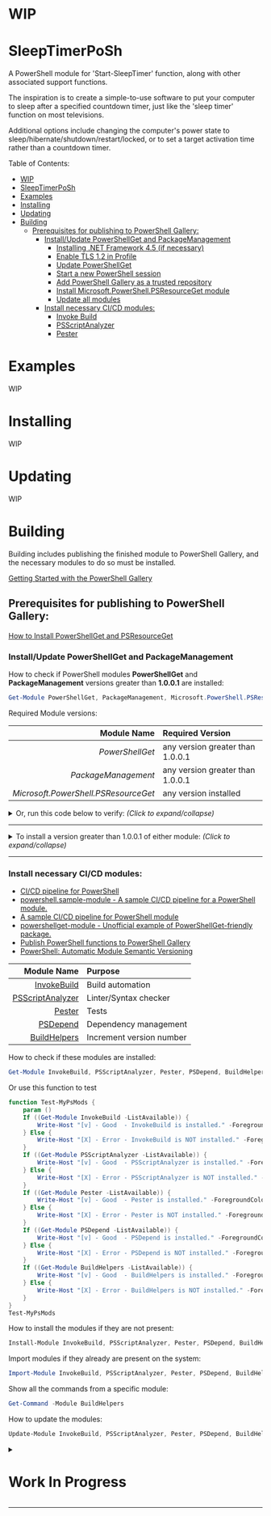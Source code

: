 # WIP

# SleepTimerPoSh

A PowerShell module for 'Start-SleepTimer' function, along with other associated support functions.

The inspiration is to create a simple-to-use software to put your computer to sleep after a specified countdown timer, just like the 'sleep timer' function on most televisions.

Additional options include changing the computer's power state to sleep/hibernate/shutdown/restart/locked, or to set a target activation time rather than a countdown timer.

Table of Contents:

- [WIP](#wip)
- [SleepTimerPoSh](#sleeptimerposh)
- [Examples](#examples)
- [Installing](#installing)
- [Updating](#updating)
- [Building](#building)
  - [Prerequisites for publishing to PowerShell Gallery:](#prerequisites-for-publishing-to-powershell-gallery)
    - [Install/Update PowerShellGet and PackageManagement](#installupdate-powershellget-and-packagemanagement)
      - [Installing .NET Framework 4.5 (if necessary)](#installing-net-framework-45-if-necessary)
      - [Enable TLS 1.2 in Profile](#enable-tls-12-in-profile)
      - [Update PowerShellGet](#update-powershellget)
      - [Start a new PowerShell session](#start-a-new-powershell-session)
      - [Add PowerShell Gallery as a trusted repository](#add-powershell-gallery-as-a-trusted-repository)
      - [Install Microsoft.PowerShell.PSResourceGet module](#install-microsoftpowershellpsresourceget-module)
      - [Update all modules](#update-all-modules)
    - [Install necessary CI/CD modules:](#install-necessary-cicd-modules)
      - [Invoke Build](#invoke-build)
      - [PSScriptAnalyzer](#psscriptanalyzer)
      - [Pester](#pester)


# Examples

WIP

# Installing

WIP

# Updating

WIP

# Building

Building includes publishing the finished module to PowerShell Gallery, and the necessary modules to do so must be installed.

[Getting Started with the PowerShell Gallery](https://learn.microsoft.com/en-us/powershell/gallery/getting-started?view=powershellget-3.x)

## Prerequisites for publishing to PowerShell Gallery:

[How to Install PowerShellGet and PSResourceGet](https://learn.microsoft.com/en-us/powershell/gallery/powershellget/install-powershellget?view=powershellget-3.x)

### Install/Update PowerShellGet and PackageManagement

How to check if PowerShell modules **PowerShellGet** and **PackageManagement** versions greater than **1.0.0.1** are installed:

```PowerShell
Get-Module PowerShellGet, PackageManagement, Microsoft.PowerShell.PSResourceGet -ListAvailable
```

Required Module versions:

| Module Name         | Required Version                 |
|--------------------:|:---------------------------------|
| *PowerShellGet*     | any version greater than 1.0.0.1 |
| *PackageManagement* | any version greater than 1.0.0.1 |
| *Microsoft.PowerShell.PSResourceGet* | any version installed |

<details>
    <summary>Or, run this code below to verify: <i>(Click to expand/collapse)</i></summary>

---

Run in a PowerShell session to test if you have the required prerequisites installed.:

```PowerShell
# Check PowerShellGet version:
$PowerShellGetModules = Get-Module PowerShellGet -ListAvailable
$PowerShellGet = $False
foreach ($Module in $PowerShellGetModules) {
	If ([version]$Module.Version -gt [version]'1.0.0.1') {
		$PowerShellGet = $True
		$PowerShellGetVer = [version]$Module.Version
	}
}

# Check PackageManagement version:
$PackageManagementModules = Get-Module PackageManagement -ListAvailable
$PackageManagement = $False
foreach ($Module in $PackageManagementModules) {
	If ([version]$Module.Version -gt [version]'1.0.0.1') {
		$PackageManagement = $True
		$PackageManagementVer = [version]$Module.Version
	}
}

# Display results:
If ($PowerShellGet) {
	Write-Host "[v] - Good  - PowerShellGet version [$PowerShellGetVer] > [1.0.0.1]" -ForegroundColor Green -BackgroundColor Black
} Else {
	Write-Host "[X] - Error - PowerShellGet version is NOT greater than [1.0.0.1]" -ForegroundColor Red -BackgroundColor Black
}
If ($PackageManagement) {
	Write-Host "[v] - Good  - PackageManagement version [$PackageManagementVer] > [1.0.0.1]" -ForegroundColor Green -BackgroundColor Black
} Else {
	Write-Host "[X] - Error - PackageManagement version is NOT greater than [1.0.0.1]" -ForegroundColor Red -BackgroundColor Black
}
If ((Get-Module Microsoft.PowerShell.PSResourceGet -ListAvailable)) {
	Write-Host "[v] - Good  - PSResourceGet is installed." -ForegroundColor Green -BackgroundColor Black
} Else {
	Write-Host "[X] - Error - PSResourceGet is NOT installed." -ForegroundColor Red -BackgroundColor Black
}
```

---

<!-- &#11206;. -->
&#11205;

---

</details>

---


<details>
    <summary>To install a version greater than 1.0.0.1 of either module: <i>(Click to expand/collapse)</i></summary>

---

Windows PowerShell 5.1 comes with version 1.0.0.1 of the **PowerShellGet** and **PackageManagement** preinstalled. This version of PowerShellGet has a limited features and must be updated to work with the PowerShell Gallery.

*How to get PowerShell version:*

```PowerShell
$PSVersionTable.PSVersion
```

[Source - How to Install PowerShellGet and PSResourceGet](https://learn.microsoft.com/en-us/powershell/gallery/powershellget/install-powershellget?view=powershellget-3.x)

- PowerShellGet requires **.NET Framework 4.5** or above.
- To access the PowerShell Gallery, you must use **Transport Layer Security (TLS) 1.2** or higher. 

#### Installing .NET Framework 4.5 (if necessary)

How to check if .NET Framework is installed (PowerShell):

```PowerShell
# Check if .NET Framework is installed
If (!(Get-ItemProperty "HKLM:\SOFTWARE\Microsoft\NET Framework Setup\NDP\v4\Full")) {
    Write-Warning ".NET Framework is not installed"
}
```

How to check installed .NET Framework version (PowerShell):

```PowerShell
# Check if correct .NET Framework version (greater than or equal to 4.5)
$DotNetVersion = (Get-ItemProperty "HKLM:\SOFTWARE\Microsoft\NET Framework Setup\NDP\v4\Full").Version
If ($DotNetVersion -ge 4.5) {
	Write-Host "Correct .NET Framework version installed! $DotNetVersion >= 4.5" -ForegroundColor Green -BackgroundColor Black
} Else {
	Write-Host "Need to update .NET Framework to 4.5 or higher. Current version: $DotNetVersion" -ForegroundColor Red -BackgroundColor Black
}
```

<details>
    <summary>If .NET Framework 4.5 or greater is not installed:</summary>

---

Windows PowerShell 5.1 comes with version 1.0.0.1 of the **PowerShellGet** and **PackageManagement** preinstalled. This version of PowerShellGet has a limited features and must be updated to work with the PowerShell Gallery.

If you're running Windows PowerShell 5.1 with PowerShellGet 1.0.0.1, see [Update PowerShellGet for Windows PowerShell 5.1](https://learn.microsoft.com/en-us/powershell/gallery/powershellget/update-powershell-51?view=powershellget-3.x) 

*Get PowerShell version:*

```PowerShell
$PSVersionTable.PSVersion
```

- PowerShellGet requires .NET Framework 4.5 or above. For more information, see [Install the .NET Framework for developers](https://learn.microsoft.com/en-us/dotnet/framework/install/guide-for-developers)

All .NET Framework versions since .NET Framework 4 are in-place updates, so only a single 4.x version can be present on a system.

---

<!-- &#11206;. -->
&#11205;

---

</details>

---

#### Enable TLS 1.2 in Profile

To access the PowerShell Gallery, you must use Transport Layer Security (TLS) 1.2 or higher. 

The following command will enable TLS 1.2 in your PowerShell session:

```PowerShell
[Net.ServicePointManager]::SecurityProtocol =
    [Net.ServicePointManager]::SecurityProtocol -bor
    [Net.SecurityProtocolType]::Tls12
```

It's easiest to add this command to your **PowerShell profile** script to ensure TLS 1.2 is configured for every PowerShell session. For more information about profiles, see [about_Profiles](https://learn.microsoft.com/en-us/powershell/module/microsoft.powershell.core/about/about_profiles?view=powershell-7.4).

PowerShell Profile locations:

- All Users, All Hosts
  - Windows - `$PSHOME\Profile.ps1`
  - Linux - `/opt/microsoft/powershell/7/profile.ps1`
  - macOS - `/usr/local/microsoft/powershell/7/profile.ps1`
- All Users, Current Host
  - Windows - `$PSHOME\Microsoft.PowerShell_profile.ps1`
  - Linux - `/opt/microsoft/powershell/7/Microsoft.PowerShell_profile.ps1`
  - macOS - `/usr/local/microsoft/powershell/7/Microsoft.PowerShell_profile.ps1`
- Current User, All Hosts
  - Windows - `$HOME\Documents\PowerShell\Profile.ps1`
  - Linux - `~/.config/powershell/profile.ps1`
  - macOS - `~/.config/powershell/profile.ps1`
- Current user, Current Host
  - Windows - `$HOME\Documents\PowerShell\Microsoft.PowerShell_profile.ps1`
  - Linux - `~/.config/powershell/Microsoft.PowerShell_profile.ps1`
  - macOS - `~/.config/powershell/Microsoft.PowerShell_profile.ps1`

How to create your **PowerShell Profile** file, if necessary **(Run As Administrator)**:

```PowerShell
# (PowerShell: Run As Administrator)
# Fill in your chosen profile location from list above:
$PoShProfile = "$PSHOME\Profile.ps1"

If (!(Test-Path -Path $PoShProfile)) {
  New-Item -Path $PoShProfile -ItemType File -Force
  Set-Content -Path $PoShProfile -Value "Write-Host `"Loading PowerShell Profile: '$PoShProfile'`" -ForegroundColor White -BackgroundColor Black`n"
} Else {
  Write-Output "File already exists: '$PoShProfile'"
}
```

Check if the TLS 1.2 code snippet has already been added to your Profile:

```PowerShell
# Verify by reading file contents and printing to console:
Write-Host " `n----- Showing '$PoShProfile' Content: -----" -ForegroundColor Yellow -BackgroundColor Black; Get-Content $PoShProfile; Write-Host "----- End $((Get-Item $PoShProfile).Name) content -----`n" -ForegroundColor Yellow -BackgroundColor Black
```

Or, inspect it in your default `.ps1`-file editor application:

```PowerShell
# Open file with defualt program using Invoke-Item:
ii $PoShProfile # Invoke-Item $PoShProfile
```

How to enable TLS 1.2 in your PowerShell sessions **(Run As Administrator)**:

```PowerShell
# (PowerShell: Run As Administrator)
# Include a descriptive comment for the code being added to Profile:
$TLS12 = @"
# To access the PowerShell Gallery, you must use Transport Layer Security (TLS) 1.2 or higher. The following command will enable TLS 1.2 in your PowerShell session:
[Net.ServicePointManager]::SecurityProtocol =
    [Net.ServicePointManager]::SecurityProtocol -bor
    [Net.SecurityProtocolType]::Tls12
Write-Host "TLS v1.2 loaded for PowerShell Gallery compatibility" -ForegroundColor Blue -BackgroundColor White
"@

# Add padding to the string:
$TLS12 = "`n`n$TLS12`n`n"

# Add the code snippet to Profile:
Add-Content -Path $PoShProfile -Value $TLS12

# Verify the change by reading file contents back:
Write-Host " `n----- Showing $PoShProfile Content: -----" -ForegroundColor Yellow -BackgroundColor Black; Get-Content $PoShProfile; Write-Host "----- End $((Get-Item $PoShProfile).Name) content -----`n" -ForegroundColor Yellow -BackgroundColor Black
```

To view the file in your default editor:

```PowerShell
# Open file with defualt program using Invoke-Item:
ii $PoShProfile # Invoke-Item $PoShProfile
```

#### Update PowerShellGet

To update the preinstalled module (1.0.0.1 that comes with v5.1) you must use `Install-Module`. After you have installed the new version from the PowerShell Gallery, you can use `Update-Module` to install newer releases.

Windows PowerShell 5.1 comes with **PowerShellGet** version 1.0.0.1, which doesn't include the NuGet provider. The provider is required by **PowerShellGet** when working with the PowerShell Gallery.

```PowerShell
Get-Module PowerShellGet -ListAvailable
```

If only 1.0.0.1 is installed, run these commands *(Run As Administrator)*:

```PowerShell
Install-PackageProvider -Name NuGet -Force
```

```PowerShell
Install-Module PowerShellGet -AllowClobber -Force
```

Or, to run the correct commands automatically *(Run As Administrator)*:

```PowerShell
$PowerShellGetModules = Get-Module PowerShellGet -ListAvailable

$NewerVersionInstalled = $False
foreach ($Module in $PowerShellGetModules) {
	If ([version]$Module.Version -gt [version]'1.0.0.1') {
		Write-Host "Installed version $($Module.Version) is greater than 1.0.0.1"
		$NewerVersionInstalled = $True
    $NewVer = [version]$Module.Version
	}
}
If ($NewerVersionInstalled) {
	Write-Host "A newer version ($NewVer) of PowerShellGet is already installed, Update-Module can be used."
	Update-Module PowerShellGet
} Else {
	Write-Host "1.0.0.1 or lower of PowerShellGet is installed, to upgrade to a newer version, Install-Module must be used."
	Install-PackageProvider -Name NuGet -Force
	Install-Module PowerShellGet -AllowClobber -Force
}
```

#### Start a new PowerShell session

After you have installed the new version of PowerShellGet, you should close your current PowerShell session right now, and open a new *(Administrator)* one. PowerShell automatically loads the newest version of the module when you use a PowerShellGet cmdlet.

Once a new PowerShell window is open, check PowerShellGet version:

```PowerShell
Get-Module PowerShellGet, PackageManagement -ListAvailable
```

#### Add PowerShell Gallery as a trusted repository

We also recommend that you register the PowerShell Gallery as a trusted repository. Use the following command:
PowerShell

```PowerShell
Set-PSRepository -Name PSGallery -InstallationPolicy Trusted
```

#### Install Microsoft.PowerShell.PSResourceGet module

Microsoft.PowerShell.PSResourceGet is the new package management solution for PowerShell. With this module, you no longer need to use PowerShellGet and PackageManagement. However, it can be installed side-by-side with the existing PowerShellGet module. To install Microsoft.PowerShell.PSResourceGet side-by-side with your existing PowerShellGet version, open any PowerShell console and run:

Check if *Microsoft.PowerShell.PSResourceGet* is installed:

```PowerShell
Get-Module Microsoft.PowerShell.PSResourceGet -ListAvailable
```

> Microsoft.PowerShell.PSResourceGet is preinstalled with PowerShell 7.4 and later.

Install *Microsoft.PowerShell.PSResourceGet* if necessary:

```PowerShell
Install-Module Microsoft.PowerShell.PSResourceGet -Repository PSGallery -Force
```

Check that all necessary modules are installed:

```PowerShell
Get-Module PowerShellGet, PackageManagement, Microsoft.PowerShell.PSResourceGet -ListAvailable
```

| Module Name         | Required Version                 |
|--------------------:|:---------------------------------|
| *PowerShellGet*     | any version greater than 1.0.0.1 |
| *PackageManagement* | any version greater than 1.0.0.1 |
| *Microsoft.PowerShell.PSResourceGet* | any version |

Or, run this code below to verify:

```PowerShell
# Check PowerShellGet version:
$PowerShellGetModules = Get-Module PowerShellGet -ListAvailable
$PowerShellGet = $False
foreach ($Module in $PowerShellGetModules) {
	If ([version]$Module.Version -gt [version]'1.0.0.1') {
		$PowerShellGet = $True
		$PowerShellGetVer = [version]$Module.Version
	}
}

# Check PackageManagement version:
$PackageManagementModules = Get-Module PackageManagement -ListAvailable
$PackageManagement = $False
foreach ($Module in $PackageManagementModules) {
	If ([version]$Module.Version -gt [version]'1.0.0.1') {
		$PackageManagement = $True
		$PackageManagementVer = [version]$Module.Version
	}
}

# Display results:
If ($PowerShellGet) {
	Write-Host "[v] - Good  - PowerShellGet version [$PowerShellGetVer] > [1.0.0.1]" -ForegroundColor Green -BackgroundColor Black
} Else {
	Write-Host "[X] - Error - PowerShellGet version is NOT greater than [1.0.0.1]" -ForegroundColor Red -BackgroundColor Black
}
If ($PackageManagement) {
	Write-Host "[v] - Good  - PackageManagement version [$PackageManagementVer] > [1.0.0.1]" -ForegroundColor Green -BackgroundColor Black
} Else {
	Write-Host "[X] - Error - PackageManagement version is NOT greater than [1.0.0.1]" -ForegroundColor Red -BackgroundColor Black
}
If ((Get-Module Microsoft.PowerShell.PSResourceGet -ListAvailable)) {
	Write-Host "[v] - Good  - PSResourceGet is installed." -ForegroundColor Green -BackgroundColor Black
} Else {
	Write-Host "[X] - Error - PSResourceGet is NOT installed." -ForegroundColor Red -BackgroundColor Black
}
```

#### Update all modules

How-to update all modules:

```PowerShell
Update-Module PowerShellGet, PackageManagement, Microsoft.PowerShell.PSResourceGet
```

Update help text:

```PowerShell
Update-Help -Module PowerShellGet, PackageManagement -Force
Update-Help -Module Microsoft.PowerShell.PSResourceGet -Force
```

---

<!-- &#11206;. -->
&#11205;

---

</details>

---

### Install necessary CI/CD modules:

- [CI/CD pipeline for PowerShell](https://renehernandez.io/tutorials/ci-cd-pipeline-for-powershell/)
- [powershell.sample-module - A sample CI/CD pipeline for a PowerShell module.](https://github.com/andrewmatveychuk/powershell.sample-module)
- [A sample CI/CD pipeline for PowerShell module](https://andrewmatveychuk.com/a-sample-ci-cd-pipeline-for-powershell-module/)
- [powershellget-module - Unofficial example of PowerShellGet-friendly package.](https://github.com/apurin/powershellget-module)
- [Publish PowerShell functions to PowerShell Gallery](https://www.codewrecks.com/post/general/powershell-gallery/)
- [PowerShell: Automatic Module Semantic Versioning](https://powershellexplained.com/2017-10-14-Powershell-module-semantic-version/)

| Module Name                                | Purpose  |
|-------------------------------------------:|:---------|
| [InvokeBuild](https://github.com/nightroman/Invoke-Build) | Build automation |
| [PSScriptAnalyzer](https://github.com/PowerShell/PSScriptAnalyzer) | Linter/Syntax checker |
| [Pester](https://github.com/pester/Pester) | Tests |
| [PSDepend](https://github.com/RamblingCookieMonster/PSDepend) | Dependency management |
| [BuildHelpers](https://github.com/RamblingCookieMonster/BuildHelpers) | Increment version number |

How to check if these modules are installed:

```PowerShell
Get-Module InvokeBuild, PSScriptAnalyzer, Pester, PSDepend, BuildHelpers -ListAvailable
```

Or use this function to test

```PowerShell
function Test-MyPsMods {
	param ()
	If ((Get-Module InvokeBuild -ListAvailable)) {
		Write-Host "[v] - Good  - InvokeBuild is installed." -ForegroundColor Green -BackgroundColor Black
	} Else {
		Write-Host "[X] - Error - InvokeBuild is NOT installed." -ForegroundColor Red -BackgroundColor Black
	}
	If ((Get-Module PSScriptAnalyzer -ListAvailable)) {
		Write-Host "[v] - Good  - PSScriptAnalyzer is installed." -ForegroundColor Green -BackgroundColor Black
	} Else {
		Write-Host "[X] - Error - PSScriptAnalyzer is NOT installed." -ForegroundColor Red -BackgroundColor Black
	}
	If ((Get-Module Pester -ListAvailable)) {
		Write-Host "[v] - Good  - Pester is installed." -ForegroundColor Green -BackgroundColor Black
	} Else {
		Write-Host "[X] - Error - Pester is NOT installed." -ForegroundColor Red -BackgroundColor Black
	}
	If ((Get-Module PSDepend -ListAvailable)) {
		Write-Host "[v] - Good  - PSDepend is installed." -ForegroundColor Green -BackgroundColor Black
	} Else {
		Write-Host "[X] - Error - PSDepend is NOT installed." -ForegroundColor Red -BackgroundColor Black
	}
	If ((Get-Module BuildHelpers -ListAvailable)) {
		Write-Host "[v] - Good  - BuildHelpers is installed." -ForegroundColor Green -BackgroundColor Black
	} Else {
		Write-Host "[X] - Error - BuildHelpers is NOT installed." -ForegroundColor Red -BackgroundColor Black
	}
}
Test-MyPsMods
```

How to install the modules if they are not present:

```PowerShell
Install-Module InvokeBuild, PSScriptAnalyzer, Pester, PSDepend, BuildHelpers -Force
```

Import modules if they already are present on the system:

```PowerShell
Import-Module InvokeBuild, PSScriptAnalyzer, Pester, PSDepend, BuildHelpers -Force
```

Show all the commands from a specific module:

```PowerShell
Get-Command -Module BuildHelpers
```

How to update the modules:

```PowerShell
Update-Module InvokeBuild, PSScriptAnalyzer, Pester, PSDepend, BuildHelpers
```



<details>
    <summary><h1>Work In Progress</h1></summary>

---


#### Invoke Build

[Invoke-Build](https://github.com/nightroman/Invoke-Build) is a build and test automation tool.

To check if installed:

```PowerShell
Get-Module InvokeBuild -ListAvailable
```

Get current package information:

```PowerShell
Find-Module -Name InvokeBuild -Repository PSGallery | Get-Member

(Find-Module -Name InvokeBuild -Repository PSGallery).Version
```

<details>
    <summary>Update/Install <b>InvokeBuild</b> module:</summary>

---

To update, Run as Administrator from elevated PowerShell terminal:

```PowerShell
Update-Module InvokeBuild
```

To Install, Run as Administrator from elevated PowerShell terminal:

```PowerShell
Install-Module InvokeBuild
```

Or:

```PowerShell
choco install invoke-build
```

NOTE: The [Chocolatey package](https://community.chocolatey.org/packages/invoke-build) is maintained by its owner.

---

<!-- &#11206;. -->
&#11205;

---

</details>

---

#### PSScriptAnalyzer

[PSScriptAnalyzer](https://github.com/PowerShell/PSScriptAnalyzer) is a build and test automation tool.

```PowerShell
Install-Module -Name PSScriptAnalyzer -Force
```

#### Pester

[Pester](https://github.com/pester/Pester) runs on Windows, Linux, MacOS and anywhere else thanks to PowerShell. It is compatible with Windows PowerShell 5.1 and PowerShell 7.2 and newer.

Pester 3 comes pre-installed with Windows 10, but we recommend updating, by running this PowerShell command As Administrator:

```PowerShell
Install-Module -Name Pester -Force
```







<details>
    <summary>If version greater than 1.0.0.1 of <b>PSResourceGet</b> module is not installed:</summary>

---

Content

---

<!-- &#11206;. -->
&#11205;

---

</details>

---




---

<!-- &#11206;. -->
&#11205;

---

</details>

---

